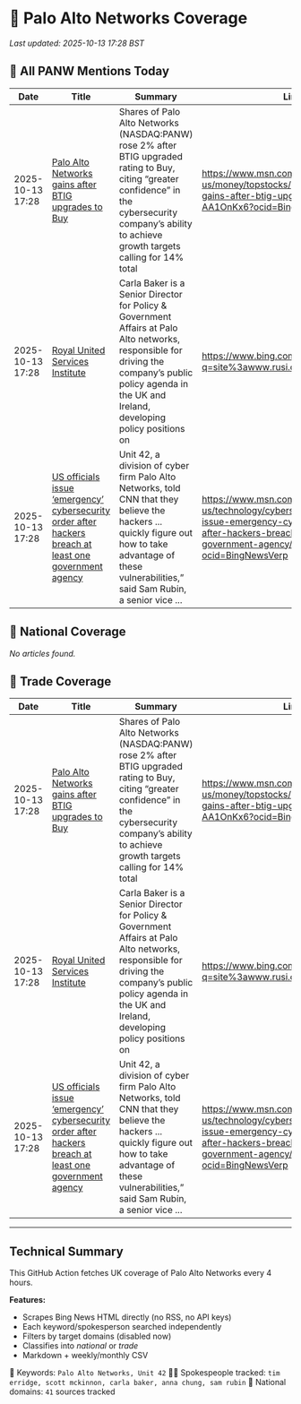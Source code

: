 # 🔐 Palo Alto Networks Coverage

_Last updated: 2025-10-13 17:28 BST_

## 📌 All PANW Mentions Today

| Date | Title | Summary | Link |
|------|--------|---------|------|
| 2025-10-13 17:28 | [Palo Alto Networks gains after BTIG upgrades to Buy](https://www.msn.com/en-us/money/topstocks/palo-alto-networks-gains-after-btig-upgrades-to-buy/ar-AA1OnKx6?ocid=BingNewsVerp) | Shares of Palo Alto Networks (NASDAQ:PANW) rose 2% after BTIG upgraded rating to Buy, citing “greater confidence” in the cybersecurity company’s ability to achieve growth targets calling for 14% total | https://www.msn.com/en-us/money/topstocks/palo-alto-networks-gains-after-btig-upgrades-to-buy/ar-AA1OnKx6?ocid=BingNewsVerp |
| 2025-10-13 17:28 | [Royal United Services Institute](https://www.bing.com/news/search?q=site%3awww.rusi.org&FORM=NWBCLM) | Carla Baker is a Senior Director for Policy & Government Affairs at Palo Alto networks, responsible for driving the company’s public policy agenda in the UK and Ireland, developing policy positions on | https://www.bing.com/news/search?q=site%3awww.rusi.org&FORM=NWBCLM |
| 2025-10-13 17:28 | [US officials issue ‘emergency’ cybersecurity order after hackers breach at least one government agency](https://www.msn.com/en-us/technology/cybersecurity/us-officials-issue-emergency-cybersecurity-order-after-hackers-breach-at-least-one-government-agency/ar-AA1NjGlQ?ocid=BingNewsVerp) | Unit 42, a division of cyber firm Palo Alto Networks, told CNN that they believe the hackers ... quickly figure out how to take advantage of these vulnerabilities,” said Sam Rubin, a senior vice ... | https://www.msn.com/en-us/technology/cybersecurity/us-officials-issue-emergency-cybersecurity-order-after-hackers-breach-at-least-one-government-agency/ar-AA1NjGlQ?ocid=BingNewsVerp |

## 📰 National Coverage

_No articles found._

## 📘 Trade Coverage

| Date | Title | Summary | Link |
|------|--------|---------|------|
| 2025-10-13 17:28 | [Palo Alto Networks gains after BTIG upgrades to Buy](https://www.msn.com/en-us/money/topstocks/palo-alto-networks-gains-after-btig-upgrades-to-buy/ar-AA1OnKx6?ocid=BingNewsVerp) | Shares of Palo Alto Networks (NASDAQ:PANW) rose 2% after BTIG upgraded rating to Buy, citing “greater confidence” in the cybersecurity company’s ability to achieve growth targets calling for 14% total | https://www.msn.com/en-us/money/topstocks/palo-alto-networks-gains-after-btig-upgrades-to-buy/ar-AA1OnKx6?ocid=BingNewsVerp |
| 2025-10-13 17:28 | [Royal United Services Institute](https://www.bing.com/news/search?q=site%3awww.rusi.org&FORM=NWBCLM) | Carla Baker is a Senior Director for Policy & Government Affairs at Palo Alto networks, responsible for driving the company’s public policy agenda in the UK and Ireland, developing policy positions on | https://www.bing.com/news/search?q=site%3awww.rusi.org&FORM=NWBCLM |
| 2025-10-13 17:28 | [US officials issue ‘emergency’ cybersecurity order after hackers breach at least one government agency](https://www.msn.com/en-us/technology/cybersecurity/us-officials-issue-emergency-cybersecurity-order-after-hackers-breach-at-least-one-government-agency/ar-AA1NjGlQ?ocid=BingNewsVerp) | Unit 42, a division of cyber firm Palo Alto Networks, told CNN that they believe the hackers ... quickly figure out how to take advantage of these vulnerabilities,” said Sam Rubin, a senior vice ... | https://www.msn.com/en-us/technology/cybersecurity/us-officials-issue-emergency-cybersecurity-order-after-hackers-breach-at-least-one-government-agency/ar-AA1NjGlQ?ocid=BingNewsVerp |


---

## Technical Summary

This GitHub Action fetches UK coverage of Palo Alto Networks every 4 hours.

**Features:**
- Scrapes Bing News HTML directly (no RSS, no API keys)
- Each keyword/spokesperson searched independently
- Filters by target domains (disabled now)
- Classifies into _national_ or _trade_
- Markdown + weekly/monthly CSV

📌 Keywords: `Palo Alto Networks, Unit 42`
🧑‍💼 Spokespeople tracked: `tim erridge, scott mckinnon, carla baker, anna chung, sam rubin`
📰 National domains: `41` sources tracked

